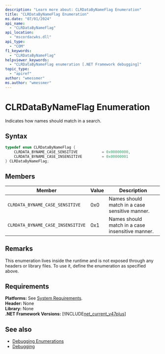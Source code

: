 ```yaml
---
description: "Learn more about: CLRDataByNameFlag Enumeration"
title: "CLRDataByNameFlag Enumeration"
ms.date: "07/01/2024"
api_name: 
  - "CLRDataByNameFlag"
api_location: 
  - "mscordacwks.dll"
api_type: 
  - "COM"
f1_keywords: 
  - "CLRDataByNameFlag"
helpviewer_keywords: 
  - "CLRDataByNameFlag enumeration [.NET Framework debugging]"
topic_type: 
  - "apiref"
author: "wmessmer"
ms.author: "wmessmer"
---
```

# CLRDataByNameFlag Enumeration

Indicates how names should match in a search.
  
## Syntax  
  
```cpp  
typedef enum CLRDataByNameFlag {  
    CLRDATA_BYNAME_CASE_SENSITIVE           = 0x00000000,
    CLRDATA_BYNAME_CASE_INSENSITIVE         = 0x00000001
} CLRDataByNameFlag;  
```  
  
## Members  

|Member|Value|Description|
|------------|-----------------|-----------------|
|`CLRDATA_BYNAME_CASE_SENSITIVE`|0x0|Names should match in a case sensitive manner.|
|`CLRDATA_BYNAME_CASE_INSENSITIVE`|0x1|Names should match in a case insensitive manner.|
 
## Remarks  

This enumeration lives inside the runtime and is not exposed through any headers or library files. To use it, define the enumeration as specified above.

## Requirements  

**Platforms:** See [System Requirements](../../get-started/system-requirements.md).  
**Header:** None  
**Library:** None  
**.NET Framework Versions:** [!INCLUDE[net_current_v47plus](../../../../includes/net-current-v47plus.md)]  
  
## See also

- [Debugging Enumerations](debugging-enumerations.md)
- [Debugging](index.md)